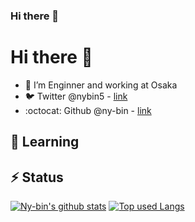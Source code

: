 ### Hi there 👋

<!--
**ny-bin/ny-bin** is a ✨ _special_ ✨ repository because its `README.md` (this file) appears on your GitHub profile.

Here are some ideas to get you started:

- 🔭 I’m currently working on ...
- 🌱 I’m currently learning ...
- 👯 I’m looking to collaborate on ...
- 🤔 I’m looking for help with ...
- 💬 Ask me about ...
- 📫 How to reach me: ...
- 😄 Pronouns: ...
- ⚡ Fun fact: ...
-->

#  Hi there 👋
- 🔭 I’m Enginner and working at Osaka
- :bird: Twitter @nybin5 - [link](https://twitter.com/nybin5)
- :octocat: Github @ny-bin - [link](https://github.com/ny-bin)

## 🌱 Learning
<!--
[![javascript](https://img.shields.io/badge/-javascript-ffffff?style=for-the-badge&labelColor=F7DF1E&logoColor=ffffff&color=f5f5f5&logo=javascript)](https://developer.mozilla.org/en-US/docs/Web/javascript)
[![Swift](https://img.shields.io/badge/-Swift-ffffff?style=for-the-badge&labelColor=FA7343&logoColor=ffffff&color=f5f5f5&logo=swift)](https://www.apple.com/jp/swift/)
[![Python](https://img.shields.io/badge/-Python-ffffff?style=for-the-badge&labelColor=3776AB&logoColor=ffffff&color=f5f5f5&logo=python)](https://www.python.org/)

[![Django](https://img.shields.io/badge/-Django-ffffff?style=for-the-badge&labelColor=092E20&logoColor=ffffff&color=f5f5f5&logo=django)](https://www.djangoproject.com/)
[![Flutter](https://img.shields.io/badge/-flutter-ffffff?style=for-the-badge&labelColor=02569B&logoColor=ffffff&color=f5f5f5&logo=flutter)](https://flutter.dev/)
[![Gatsby.js](https://img.shields.io/badge/-gatsby.js-ffffff?style=for-the-badge&labelColor=663399&logoColor=ffffff&color=f5f5f5&logo=gatsby)](https://www.gatsbyjs.com/)
[![BootStrap](https://img.shields.io/badge/-bootstrap-ffffff?style=for-the-badge&labelColor=7952B3&logoColor=ffffff&color=f5f5f5&logo=bootstrap)](https://getbootstrap.com/)
[![Tailwind CSS](https://img.shields.io/badge/-tailwind_css-ffffff?style=for-the-badge&labelColor=38B2AC&logoColor=ffffff&color=f5f5f5&logo=tailwind-css)](https://tailwindcss.com/)

[![Sass](https://img.shields.io/badge/-sass-ffffff?style=for-the-badge&labelColor=CC6699&logoColor=ffffff&color=f5f5f5&logo=sass)](https://sass-lang.com/)
[![Webpack](https://img.shields.io/badge/-webpack-ffffff?style=for-the-badge&labelColor=8DD6F9&logoColor=ffffff&color=f5f5f5&logo=webpack)](https://webpack.js.org/)
-->
## ⚡ Status
[![Ny-bin's github stats](https://readme-stats.psbss.vercel.app/api?username=ny-bin&hide=contribs&count_private=true&show_icons=true&theme=algolia)](https://github.com/psbss/)
[![Top used Langs](https://readme-stats.psbss.vercel.app/api/top-langs/?username=ny-bin&layout=compact&theme=algolia)](https://github.com/psbss/)

